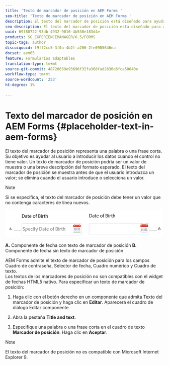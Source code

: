 ```yaml
---
title: 'Texto de marcador de posición en AEM Forms '
seo-title: 'Texto de marcador de posición en AEM Forms '
description: El texto del marcador de posición está diseñado para ayudar al usuario con la introducción de datos cuando el control no tiene valor. Podría ser un valor de muestra o una breve descripción del formato esperado.
seo-description: El texto del marcador de posición está diseñado para ayudar al usuario con la introducción de datos cuando el control no tiene valor. Podría ser un valor de muestra o una breve descripción del formato esperado.
uuid: 69f80722-93db-4932-9016-4b530e183d4e
products: SG_EXPERIENCEMANAGER/6.5/FORMS
topic-tags: author
discoiquuid: f9ff2cc5-3f0a-4b2f-a206-2fe0985646ea
docset: aem65
feature: Formularios adaptables
translation-type: tm+mt
source-git-commit: 48726639e93696f32fa368fad2630e6fca50640e
workflow-type: tm+mt
source-wordcount: '253'
ht-degree: 1%

---
```



# Texto del marcador de posición en AEM Forms {#placeholder-text-in-aem-forms}

El texto del marcador de posición representa una palabra o una frase corta. Su objetivo es ayudar al usuario a introducir los datos cuando el control no tiene valor. Un texto de marcador de posición podría ser un valor de muestra o una breve descripción del formato esperado. El texto del marcador de posición se muestra antes de que el usuario introduzca un valor; se elimina cuando el usuario introduce o selecciona un valor.

>[!NOTE]
>
>Si se especifica, el texto del marcador de posición debe tener un valor que no contenga caracteres de línea nuevos.

![Componente de fecha con y sin texto de marcador de posición](assets/dat-picker-place-holder-text.png)

**A.** Componente de fecha con texto de marcador de posición  **B.** Componente de fecha sin texto de marcador de posición

AEM Forms admite el texto de marcador de posición para los campos Cuadro de contraseña, Selector de fecha, Cuadro numérico y Cuadro de texto.\
Los textos de los marcadores de posición no son compatibles con el widget de fechas HTML5 nativo. Para especificar un texto de marcador de posición:

1. Haga clic con el botón derecho en un componente que admita Texto del marcador de posición y haga clic en **Editar**. Aparecerá el cuadro de diálogo Editar componente.

1. Abra la pestaña **Title and text**.
1. Especifique una palabra o una frase corta en el cuadro de texto **Marcador de posición**. Haga clic en **Aceptar**.

>[!NOTE]
>
>El texto del marcador de posición no es compatible con Microsoft Internet Explorer 9.

